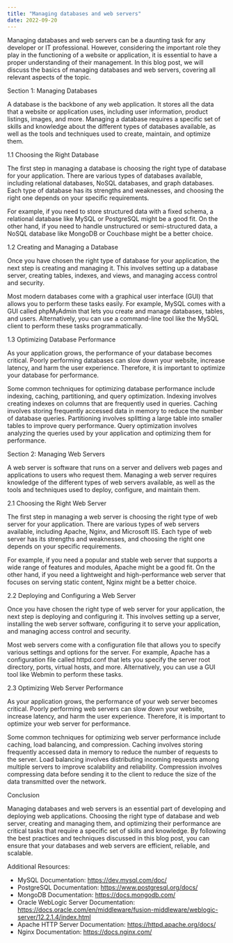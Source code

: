 ```yaml
---
title: "Managing databases and web servers"
date: 2022-09-20
---
```





Managing databases and web servers can be a daunting task for any developer or IT professional. However, considering the important role they play in the functioning of a website or application, it is essential to have a proper understanding of their management. In this blog post, we will discuss the basics of managing databases and web servers, covering all relevant aspects of the topic.

Section 1: Managing Databases

A database is the backbone of any web application. It stores all the data that a website or application uses, including user information, product listings, images, and more. Managing a database requires a specific set of skills and knowledge about the different types of databases available, as well as the tools and techniques used to create, maintain, and optimize them.

1.1 Choosing the Right Database

The first step in managing a database is choosing the right type of database for your application. There are various types of databases available, including relational databases, NoSQL databases, and graph databases. Each type of database has its strengths and weaknesses, and choosing the right one depends on your specific requirements.

For example, if you need to store structured data with a fixed schema, a relational database like MySQL or PostgreSQL might be a good fit. On the other hand, if you need to handle unstructured or semi-structured data, a NoSQL database like MongoDB or Couchbase might be a better choice.

1.2 Creating and Managing a Database

Once you have chosen the right type of database for your application, the next step is creating and managing it. This involves setting up a database server, creating tables, indexes, and views, and managing access control and security.

Most modern databases come with a graphical user interface (GUI) that allows you to perform these tasks easily. For example, MySQL comes with a GUI called phpMyAdmin that lets you create and manage databases, tables, and users. Alternatively, you can use a command-line tool like the MySQL client to perform these tasks programmatically.

1.3 Optimizing Database Performance

As your application grows, the performance of your database becomes critical. Poorly performing databases can slow down your website, increase latency, and harm the user experience. Therefore, it is important to optimize your database for performance.

Some common techniques for optimizing database performance include indexing, caching, partitioning, and query optimization. Indexing involves creating indexes on columns that are frequently used in queries. Caching involves storing frequently accessed data in memory to reduce the number of database queries. Partitioning involves splitting a large table into smaller tables to improve query performance. Query optimization involves analyzing the queries used by your application and optimizing them for performance.

Section 2: Managing Web Servers

A web server is software that runs on a server and delivers web pages and applications to users who request them. Managing a web server requires knowledge of the different types of web servers available, as well as the tools and techniques used to deploy, configure, and maintain them.

2.1 Choosing the Right Web Server

The first step in managing a web server is choosing the right type of web server for your application. There are various types of web servers available, including Apache, Nginx, and Microsoft IIS. Each type of web server has its strengths and weaknesses, and choosing the right one depends on your specific requirements.

For example, if you need a popular and stable web server that supports a wide range of features and modules, Apache might be a good fit. On the other hand, if you need a lightweight and high-performance web server that focuses on serving static content, Nginx might be a better choice.

2.2 Deploying and Configuring a Web Server

Once you have chosen the right type of web server for your application, the next step is deploying and configuring it. This involves setting up a server, installing the web server software, configuring it to serve your application, and managing access control and security.

Most web servers come with a configuration file that allows you to specify various settings and options for the server. For example, Apache has a configuration file called httpd.conf that lets you specify the server root directory, ports, virtual hosts, and more. Alternatively, you can use a GUI tool like Webmin to perform these tasks.

2.3 Optimizing Web Server Performance

As your application grows, the performance of your web server becomes critical. Poorly performing web servers can slow down your website, increase latency, and harm the user experience. Therefore, it is important to optimize your web server for performance.

Some common techniques for optimizing web server performance include caching, load balancing, and compression. Caching involves storing frequently accessed data in memory to reduce the number of requests to the server. Load balancing involves distributing incoming requests among multiple servers to improve scalability and reliability. Compression involves compressing data before sending it to the client to reduce the size of the data transmitted over the network.

Conclusion

Managing databases and web servers is an essential part of developing and deploying web applications. Choosing the right type of database and web server, creating and managing them, and optimizing their performance are critical tasks that require a specific set of skills and knowledge. By following the best practices and techniques discussed in this blog post, you can ensure that your databases and web servers are efficient, reliable, and scalable.

Additional Resources:

- MySQL Documentation: https://dev.mysql.com/doc/
- PostgreSQL Documentation: https://www.postgresql.org/docs/
- MongoDB Documentation: https://docs.mongodb.com/
- Oracle WebLogic Server Documentation: https://docs.oracle.com/en/middleware/fusion-middleware/weblogic-server/12.2.1.4/index.html
- Apache HTTP Server Documentation: https://httpd.apache.org/docs/
- Nginx Documentation: https://docs.nginx.com/ 

